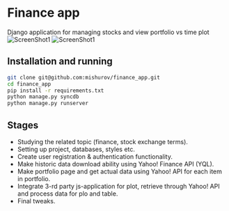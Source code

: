 Finance app
=====
Django application for managing stocks and view portfolio vs time plot
![ScreenShot1](http://mishurov.000webhostapp.com/github/finance/plot.png)
![ScreenShot1](http://mishurov.000webhostapp.com/github/finance/portfolio.png)

## Installation and running
```bash
git clone git@github.com:mishurov/finance_app.git
cd finance_app
pip install -r requirements.txt
python manage.py syncdb
python manage.py runserver
```
## Stages
* Studying the related topic (finance, stock exchange terms).
* Setting up project, databases, styles etc.
* Create user registration & authentication functionality.
* Make historic data download ability using Yahoo! Finance API (YQL).
* Make portfolio page and get actual data using Yahoo! API for each item in portfolio.
* Integrate 3-rd party js-application for plot, retrieve through Yahoo! API and process data for plo and table.
* Final tweaks.
